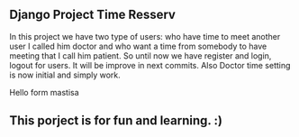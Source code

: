 ## Django Project Time Resserv
In this project we have two type of users: who have time to meet another user I called him doctor and 
who want a time from somebody to have meeting that I call him patient.
So until now we have register and login, logout for users. It will be improve in next commits.
Also Doctor time setting is now initial and simply work.

Hello form mastisa 

## This porject is for fun and learning. :)
